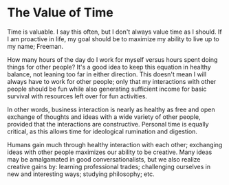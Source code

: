 # The Value of Time

Time is valuable. I say this often, but I don't always value time as I should. If I am proactive in life, my goal should be to maximize my ability to live up to my name; Freeman.

How many hours of the day do I work for myself versus hours spent doing things for other people? It's a good idea to keep this equation in healthy balance, not leaning too far in either direction. This doesn't mean I will always have to work for other people; only that my interactions with other people should be fun while also generating sufficient income for basic survival with resources left over for fun activities.

In other words, business interaction is nearly as healthy as free and open exchange of thoughts and ideas with a wide variety of other people, provided that the interactions are constructive. Personal time is equally critical, as this allows time for ideological rumination and digestion.

Humans gain much through healthy interaction with each other; exchanging ideas with other people maximizes our ability to be creative. Many ideas may be amalgamated in good conversationalists, but we also realize creative gains by: learning professional trades; challenging ourselves in new and interesting ways; studying philosophy; etc.
